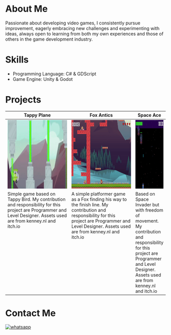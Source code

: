 # About Me

Passionate about developing video games, I consistently pursue improvement, eagerly embracing new challenges and experimenting with ideas, always open to learning from both my own experiences and those of others in the game development industry.

# Skills
- Programming Language: C# & GDScript
- Game Engine: Unity & Godot

# Projects
<table width="20%">
  <thead>
    <tr>
      <th width="50%">Tappy Plane</th>
      <th width="50%">Fox Antics</th>
      <th width="50%">Space Ace</th>
    </tr>
  </thead>
  <tbody>
    <tr>
      <td><img src="https://github.com/anandaaddof/anandaaddof/blob/main/tappyplane.gif" width="384" height="216"/></td>
      <td><img src="https://github.com/anandaaddof/anandaaddof/blob/main/foxantics.gif" width="384" height="216"/></td>
      <td><img src="https://github.com/anandaaddof/anandaaddof/blob/main/spaceace.gif" width="384" height="216"/></td>
    </tr>
    <tr>
      <td valign="text-top">Simple game based on Tappy Bird. My contribution and responsibility for this project are Programmer and Level Designer. Assets used are from kenney.nl and itch.io</td>
      <td valign="text-top">A simple platformer game as a Fox finding his way to the finish line. My contribution and responsibility for this project are Programmer and Level Designer. Assets used are from kenney.nl and itch.io</td>
      <td valign="text-top">Based on Space Invader but with freedom of movement. My contribution and responsibility for this project are Programmer and Level Designer. Assets used are from kenney.nl and itch.io</td>
    </tr>
  </tbody>
</table>

# Contact Me
[![whatsapp](https://img.shields.io/badge/whatsapp-25d366?style=for-the-badge&logo=whatsapp&logoColor=white)](http://wa.me/+6282139423839)
